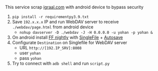 This service scrap [igraal.com](https://fr.igraal.com/) with android device to bypass security
1. `pip install -r requirementpy3.9.txt`
2. Save `192.x.x.x` IP and run WebDAV server to receive `./webdav/page.html` from android device
    - `nohup davserver -D ./webdav -J -H 0.0.0.0 -u yohan -p yohan &`
3. On android install [FF nightly](https://nightly.mozfr.org/) with [SingleFile](https://addons.mozilla.org/fr/firefox/addon/single-file/) + [Autosave](https://addons.mozilla.org/fr/firefox/addon/single-file-auto-save/)
4. Configurate `Destination` on Singlefile for WebDAV server
    - URL `http://[192.IP_SRV]:8008`
    - user `yohan`
    - pass `yohan`
5. Try to connect with `adb shell` and run `script.py` 
